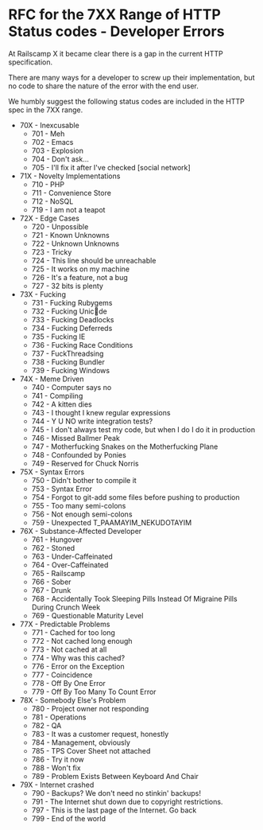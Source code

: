 # RFC for the 7XX Range of HTTP Status codes - Developer Errors

At Railscamp X it became clear there is a gap in the current HTTP specification.

There are many ways for a developer to screw up their implementation, but no code to share the nature of the error with the end user.

We humbly suggest the following status codes are included in the HTTP spec in the 7XX range.

  * 70X - Inexcusable
    - 701 - Meh
    - 702 - Emacs
    - 703 - Explosion
    - 704 - Don't ask...
    - 705 - I'll fix it after I've checked [social network]
  * 71X - Novelty Implementations
    - 710 - PHP
    - 711 - Convenience Store
    - 712 - NoSQL
    - 719 - I am not a teapot
  * 72X - Edge Cases
    - 720 - Unpossible
    - 721 - Known Unknowns
    - 722 - Unknown Unknowns
    - 723 - Tricky
    - 724 - This line should be unreachable
    - 725 - It works on my machine
    - 726 - It's a feature, not a bug
    - 727 - 32 bits is plenty
  * 73X - Fucking
    - 731 - Fucking Rubygems
    - 732 - Fucking Unic💩de
    - 733 - Fucking Deadlocks
    - 734 - Fucking Deferreds
    - 735 - Fucking IE
    - 736 - Fucking Race Conditions
    - 737 - FuckThreadsing
    - 738 - Fucking Bundler
    - 739 - Fucking Windows
  * 74X - Meme Driven
    - 740 - Computer says no
    - 741 - Compiling
    - 742 - A kitten dies
    - 743 - I thought I knew regular expressions
    - 744 - Y U NO write integration tests?
    - 745 - I don't always test my code, but when I do I do it in production
    - 746 - Missed Ballmer Peak
    - 747 - Motherfucking Snakes on the Motherfucking Plane
    - 748 - Confounded by Ponies
    - 749 - Reserved for Chuck Norris 
  * 75X - Syntax Errors
    - 750 - Didn't bother to compile it
    - 753 - Syntax Error
    - 754 - Forgot to git-add some files before pushing to production
    - 755 - Too many semi-colons
 	- 756 - Not enough semi-colons
    - 759 - Unexpected T_PAAMAYIM_NEKUDOTAYIM
  * 76X - Substance-Affected Developer
    - 761 - Hungover
    - 762 - Stoned
    - 763 - Under-Caffeinated
    - 764 - Over-Caffeinated
    - 765 - Railscamp
    - 766 - Sober
    - 767 - Drunk
    - 768 - Accidentally Took Sleeping Pills Instead Of Migraine Pills During Crunch Week
    - 769 - Questionable Maturity Level
  * 77X - Predictable Problems
    - 771 - Cached for too long
    - 772 - Not cached long enough
    - 773 - Not cached at all
    - 774 - Why was this cached?
    - 776 - Error on the Exception
    - 777 - Coincidence
    - 778 - Off By One Error
    - 779 - Off By Too Many To Count Error
  * 78X - Somebody Else's Problem
    - 780 - Project owner not responding
    - 781 - Operations
    - 782 - QA
    - 783 - It was a customer request, honestly
    - 784 - Management, obviously
    - 785 - TPS Cover Sheet not attached
    - 786 - Try it now
    - 788 - Won't fix
    - 789 - Problem Exists Between Keyboard And Chair
  * 79X - Internet crashed
    - 790 - Backups? We don't need no stinkin' backups!
    - 791 - The Internet shut down due to copyright restrictions.
    - 797 - This is the last page of the Internet. Go back
    - 799 - End of the world
